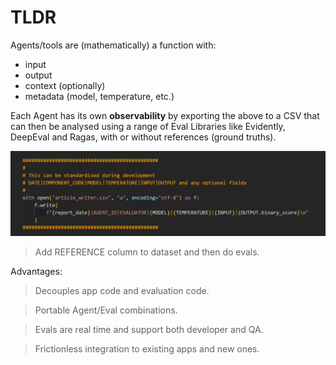 # TLDR

Agents/tools are (mathematically) a function with:

- input
- output
- context (optionally)
- metadata (model, temperature, etc.)

Each Agent has its own **observability** by exporting the above to a CSV that can then be analysed using a range of Eval Libraries like Evidently, DeepEval and Ragas, with or without references (ground truths).

![Log](./images/example_log_print.png)

> Add REFERENCE column to dataset and then do evals.

Advantages:

> Decouples app code and evaluation code.


> Portable Agent/Eval combinations.


> Evals are real time and support both developer and QA.


> Frictionless integration to existing apps and new ones.
